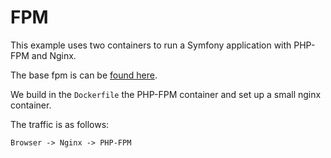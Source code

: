 # FPM

This example uses two containers to run a Symfony application with PHP-FPM and Nginx.

The base fpm is can be [found here](../../images/fpm).

We build in the `Dockerfile` the PHP-FPM container and set up a small nginx container.

The traffic is as follows:

```
Browser -> Nginx -> PHP-FPM
```
